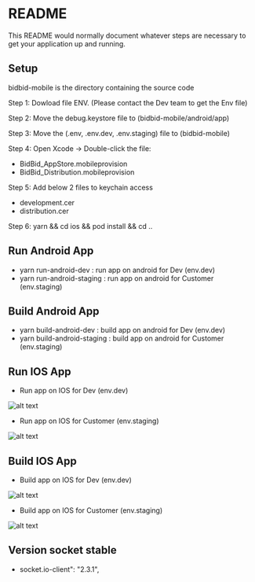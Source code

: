 # README #

This README would normally document whatever steps are necessary to get your application up and running.

## Setup ##

bidbid-mobile is the directory containing the source code

Step 1: Dowload file ENV. (Please contact the Dev team to get the Env file)

Step 2: Move the debug.keystore file to (bidbid-mobile/android/app)

Step 3: Move the (.env, .env.dev, .env.staging) file to (bidbid-mobile)

Step 4: Open Xcode -> Double-click the file:
 * BidBid_AppStore.mobileprovision
 * BidBid_Distribution.mobileprovision

Step 5: Add below 2 files to keychain access 
 * development.cer
 * distribution.cer

Step 6: yarn && cd ios && pod install && cd ..

## Run Android App ##

* yarn run-android-dev : run app on android for Dev (env.dev)
* yarn run-android-staging : run app on android for Customer (env.staging)

## Build Android App ##

* yarn build-android-dev : build app on android for Dev (env.dev)
* yarn build-android-staging : build app on android for Customer (env.staging)

## Run IOS App ##

* Run app on IOS for Dev (env.dev)

![alt text](https://res.cloudinary.com/dx7kebr04/image/upload/v1626769680/Screen_Shot_2021-07-20_at_15.21.48_alm84s.png)

* Run app on IOS for Customer (env.staging)

![alt text](https://res.cloudinary.com/dx7kebr04/image/upload/v1626769831/Screen_Shot_2021-07-20_at_15.30.26_ncc3rb.png)

## Build IOS App ##

* Build app on IOS for Dev (env.dev)

![alt text](https://res.cloudinary.com/dx7kebr04/image/upload/v1626769747/Screen_Shot_2021-07-20_at_15.28.57_zv8jvw.png)

* Build app on IOS for Customer (env.staging)

![alt text](https://res.cloudinary.com/dx7kebr04/image/upload/v1626769990/Screen_Shot_2021-07-20_at_15.33.04_pksoor.png)
 

## Version socket stable
* socket.io-client": "2.3.1",
